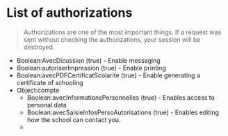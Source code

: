# List of authorizations

> Authorizations are one of the most important things. If a request was sent without checking
the authorizations, your session will be destroyed.

- Boolean:AvecDicussion (true) - Enable messaging
- Boolean:autoriserImpression (true) - Enable printing
- Boolean:avecPDFCertificatScolarite (true) - Enable generating a certificate of schooling
- Object:compte
    + Boolean:avecInformationsPersonnelles (true) - Enables access to personal data
    + Boolean:avecSaisieInfosPersoAutorisations (true) - Enables editing how the school
    can contact you.
    +